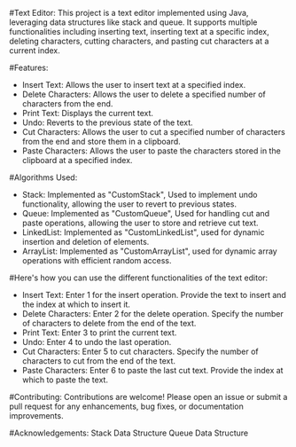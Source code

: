 #Text Editor:
This project is a text editor implemented using Java, leveraging data structures like stack and queue. It supports multiple functionalities including inserting text, inserting text at a specific index, deleting characters, cutting characters, and pasting cut characters at a current index.

#Features:
- Insert Text: Allows the user to insert text at a specified index.
- Delete Characters: Allows the user to delete a specified number of characters from the end.
- Print Text: Displays the current text.
- Undo: Reverts to the previous state of the text.
- Cut Characters: Allows the user to cut a specified number of characters from the end and store them in a clipboard.
- Paste Characters: Allows the user to paste the characters stored in the clipboard at a specified index.

#Algorithms Used:
- Stack: Implemented as "CustomStack",  Used to implement undo functionality, allowing the user to revert to previous states.
- Queue: Implemented as "CustomQueue", Used for handling cut and paste operations, allowing the user to store and retrieve cut text.
- LinkedList: Implemented as "CustomLinkedList", used for dynamic insertion and deletion of elements.
- ArrayList: Implemented as "CustomArrayList", used for dynamic array operations with efficient random access.

#Here's how you can use the different functionalities of the text editor:
- Insert Text:
Enter 1 for the insert operation.
Provide the text to insert and the index at which to insert it.
- Delete Characters:
Enter 2 for the delete operation.
Specify the number of characters to delete from the end of the text.
- Print Text:
Enter 3 to print the current text.
- Undo:
Enter 4 to undo the last operation.
- Cut Characters:
Enter 5 to cut characters.
Specify the number of characters to cut from the end of the text.
- Paste Characters:
Enter 6 to paste the last cut text.
Provide the index at which to paste the text.

#Contributing:
Contributions are welcome! Please open an issue or submit a pull request for any enhancements, bug fixes, or documentation improvements.

#Acknowledgements:
Stack Data Structure
Queue Data Structure
